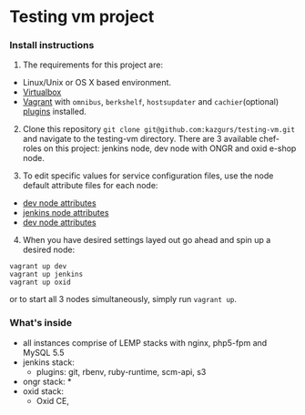 # Testing vm project

### Install instructions
1. The requirements for this project are:
* Linux/Unix or OS X based environment.
* [Virtualbox](https://www.virtualbox.org/wiki/Downloads)
* [Vagrant](https://www.vagrantup.com/downloads.html) with `omnibus`, `berkshelf`, `hostsupdater` and `cachier`(optional) [plugins](http://docs.vagrantup.com/v2/plugins/usage.html) installed.
         
2. Clone this repository `git clone git@github.com:kazgurs/testing-vm.git` and navigate to the testing-vm directory. There are 3 available chef-roles on this project: jenkins node, dev node with ONGR and oxid e-shop node. 

3. To edit specific values for service configuration files, use the node default attribute files for each node:
* [dev node attributes](cookbooks/dev/attributes/default.rb)
* [jenkins node attributes](cookbooks/myjenkins/attributes/default.rb)
* [dev node attributes](cookbooks/oxideshop/attributes/default.rb)

4. When you have desired settings layed out go ahead and spin up a desired node:
```
vagrant up dev
vagrant up jenkins
vagrant up oxid
```
or to start all 3 nodes simultaneously, simply run `vagrant up`. 
### What's inside

* all instances comprise of LEMP stacks with nginx, php5-fpm and MySQL 5.5
* jenkins stack:
    * plugins: git, rbenv, ruby-runtime, scm-api, s3
* ongr stack:
    * 
* oxid stack:
    * Oxid CE, 
